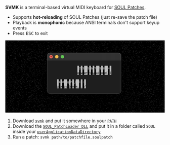 **SVMK** is a terminal-based virtual MIDI keyboard for [SOUL Patches](https://github.com/soul-lang/SOUL/blob/master/docs/SOUL_Patch_Format.md).
- Supports **hot-reloading** of SOUL Patches (just re-save the patch file)
- Playback is **monophonic** because ANSI terminals don't support keyup events
- Press <kbd>ESC</kbd> to exit

![](ss.png)

1. Download [`svmk`](https://github.com/maxwellpollack/svmk/releases/latest) and put it somewhere in your [`PATH`](https://en.wikipedia.org/wiki/PATH_(variable))
2. Download the [`SOUL_PatchLoader DLL`](https://github.com/soul-lang/SOUL/releases/latest) and put it in a folder called `SOUL` inside your [`userApplicationDataDirectory`](https://docs.juce.com/master/classFile.html#a3e19cafabb03c5838160263a6e76313da0c9f89d8dc9f9f32c9eb42428385351d)
7. Run a patch: `svmk path/to/patchfile.soulpatch`
